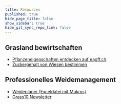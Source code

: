 ```yaml
---
title: Resources
published: true
hide_page_title: false
show_sidebar: true
hide_git_sync_repo_link: false
---
```


## Grasland bewirtschaften
*   [Pflanzeneigenschaften entdecken auf eagff.ch](https://www.eagff.ch/wiesenpflanzen-kennen/graeser/einleitung/einleitung-uebersicht)
*   [Zuckergehalt von Wiesen bestimmen](https://www.agrarheute.com/pflanze/gruenland/knoblauchpresse-ins-gras-553913)


## Professionelles Weidemanagement
*  [Weideplaner (Exceldatei mit Makros)](https://www.eagff.ch/files/downloads/Weideplaner_AGFF.xlsm)
*  [Grass10 Newsletter](https://www.teagasc.ie/crops/grassland/grass10/grass10-newsletter/)